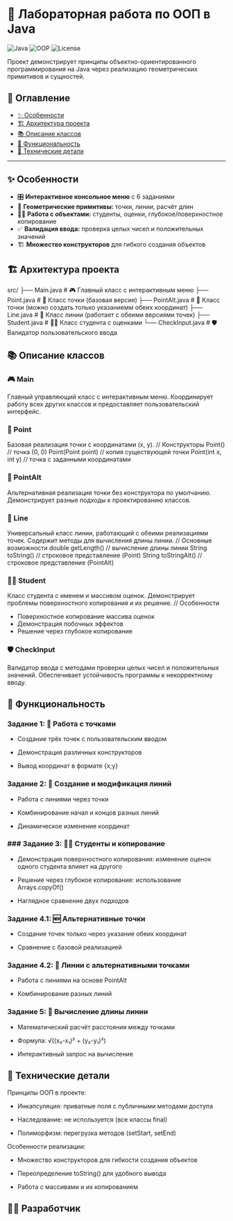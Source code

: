 # 🧮 Лабораторная работа по ООП в Java

![Java](https://img.shields.io/badge/Java-17%2B-orange?style=for-the-badge&logo=openjdk)
![OOP](https://img.shields.io/badge/OOP-Object--Oriented-blue?style=for-the-badge)
![License](https://img.shields.io/badge/License-MIT-green?style=for-the-badge)

Проект демонстрирует принципы объектно-ориентированного программирования на Java через реализацию геометрических примитивов и сущностей.

## 📖 Оглавление

- [✨ Особенности](#-особенности)
- [🏗️ Архитектура проекта](#️-архитектура-проекта)
- [📚 Описание классов](#-описание-классов)
- [🎯 Функциональность](#-функциональность)
- [🔧 Технические детали](#-технические-детали)

---

## ✨ Особенности

- 🎛️ **Интерактивное консольное меню** с 6 заданиями
- 📐 **Геометрические примитивы:** точки, линии, расчёт длин
- 👨‍🎓 **Работа с объектами:** студенты, оценки, глубокое/поверхностное копирование
- ✅ **Валидация ввода:** проверка целых чисел и положительных значений
- 🏗️ **Множество конструкторов** для гибкого создания объектов

## 🏗️ Архитектура проекта
src/
├── Main.java # 🎮 Главный класс с интерактивным меню
├── Point.java # 📍 Класс точки (базовая версия)
├── PointAlt.java # 📍 Класс точки (можно создать только указаниемм обеих координат)
├── Line.java # 📐 Класс линии (работает с обеими версиями точек)
├── Student.java # 👨‍🎓 Класс студента с оценками
└── CheckInput.java # 🛡️ Валидатор пользовательского ввода

## 📚 Описание классов
### 🎮 Main
Главный управляющий класс с интерактивным меню. Координирует работу всех других классов и предоставляет пользовательский интерфейс.

### 📍 Point
Базовая реализация точки с координатами (x, y).
// Конструкторы
Point()              // точка (0, 0)
Point(Point point)   // копия существующей точки
Point(int x, int y)  // точка с заданными координатами

### 📍 PointAlt
Альтернативная реализация точки без конструктора по умолчанию. Демонстрирует разные подходы к проектированию классов.

### 📐 Line
Универсальный класс линии, работающий с обеими реализациями точек. Содержит методы для вычисления длины линии.
// Основные возможности
double getLength()           // вычисление длины линии
String toString()           // строковое представление (Point)
String toStringAlt()        // строковое представление (PointAlt)

### 👨‍🎓 Student
Класс студента с именем и массивом оценок. Демонстрирует проблемы поверхностного копирования и их решение.
// Особенности
- Поверхностное копирование массива оценок
- Демонстрация побочных эффектов
- Решение через глубокое копирование

### 🛡️ CheckInput
Валидатор ввода с методами проверки целых чисел и положительных значений. Обеспечивает устойчивость программы к некорректному вводу.

## 🎯 Функциональность
### Задание 1: 📍 Работа с точками
- Создание трёх точек с пользовательским вводом

- Демонстрация различных конструкторов

- Вывод координат в формате {x;y}

### Задание 2: 📐 Создание и модификация линий
- Работа с линиями через точки

- Комбинирование начал и концов разных линий

- Динамическое изменение координат

### ### Задание 3: 👨‍🎓 Студенты и копирование
- Демонстрация поверхностного копирования: изменение оценок одного студента влияет на другого

- Решение через глубокое копирование: использование Arrays.copyOf()

- Наглядное сравнение двух подходов

### Задание 4.1: 🆕 Альтернативные точки
- Создание точек только через указание обеих координат

- Сравнение с базовой реализацией

### Задание 4.2: 🔗 Линии с альтернативными точками
- Работа с линиями на основе PointAlt

- Комбинирование разных линий

### Задание 5: 📏 Вычисление длины линии
- Математический расчёт расстояния между точками

- Формула: √((x₂-x₁)² + (y₂-y₁)²)

- Интерактивный запрос на вычисление

## 🔧 Технические детали
Принципы ООП в проекте:
- Инкапсуляция: приватные поля с публичными методами доступа

- Наследование: не используется (все классы final)

- Полиморфизм: перегрузка методов (setStart, setEnd)

Особенности реализации:
- Множество конструкторов для гибкости создания объектов

- Переопределение toString() для удобного вывода

- Работа с массивами и их копированием

## 👨‍💻 Разработчик



